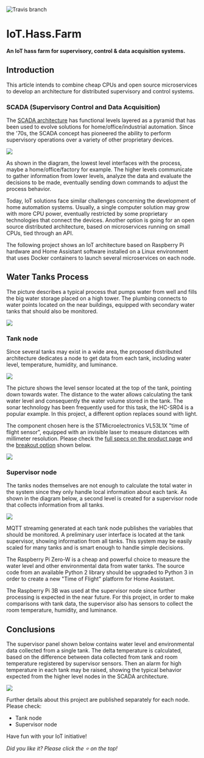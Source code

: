 ![Travis branch](https://api.travis-ci.org/josemotta/IoT.Hass.Farm.svg?branch=master)

# IoT.Hass.Farm

**An IoT hass farm for supervisory, control & data acquisition systems.**

## Introduction

This article intends to combine cheap CPUs and open source microservices to develop an architecture for distributed supervisory and control systems.

### SCADA (Supervisory Control and Data Acquisition)

The [SCADA architecture](https://en.wikipedia.org/wiki/SCADA) has functional levels layered as a pyramid that has been used to evolve solutions for home/office/industrial automation. Since the '70s, the SCADA concept has pioneered the ability to perform supervisory operations over a variety of other proprietary devices. 

![](https://i.imgur.com/dO70VcW.jpg)

As shown in the diagram, the lowest level interfaces with the process, maybe a home/office/factory for example.  The higher levels communicate to gather information from lower levels, analyze the data and evaluate the decisions to be made, eventually sending down commands to adjust the process behavior.

Today, IoT solutions face similar challenges concerning the development of home automation systems. Usually, a single computer solution may grow with more CPU power, eventually restricted by some proprietary technologies that connect the devices. Another option is going for an open source distributed architecture, based on microservices running on small CPUs, tied through an API. 

The following project shows an IoT architecture based on Raspberry Pi hardware and Home Assistant software installed on a Linux environment that uses Docker containers to launch several microservices on each node.

## Water Tanks Process

The picture describes a typical process that pumps water from well and fills the big water storage placed on a high tower. The plumbing connects to water points located on the near buildings, equipped with secondary water tanks that should also be monitored.

![](https://i.imgur.com/4fRKJ5g.jpg)

### Tank node

Since several tanks may exist in a wide area, the proposed distributed architecture dedicates a node to get data from each tank, including water level, temperature, humidity, and luminance. 

![](https://i.imgur.com/V5eEZaI.jpg)

The picture shows the level sensor located at the top of the tank, pointing down towards water. The distance to the water allows calculating the tank water level and consequently the water volume stored in the tank. The sonar technology has been frequently used for this task, the HC-SR04 is a popular example. In this project, a different option replaces sound with light.

The component chosen here is the STMicroelectronics VL53L1X "time of flight sensor", equipped with an invisible laser to measure distances with millimeter resolution. Please check the [full specs on the product page](https://www.st.com/en/imaging-and-photonics-solutions/vl53l1x.html) and the [breakout option](https://www.sparkfun.com/products/14722) shown below.

![](https://i.imgur.com/csxnBtA.jpg)

### Supervisor node

The tanks nodes themselves are not enough to calculate the total water in the system since they only handle local information about each tank. As shown in the diagram below, a second level is created for a supervisor node that collects information from all tanks.

![](https://i.imgur.com/E2FPbNT.jpg)

MQTT streaming generated at each tank node publishes the variables that should be monitored. A preliminary user interface is located at the tank supervisor, showing information from all tanks. This system may be easily scaled for many tanks and is smart enough to handle simple decisions.

The Raspberry Pi Zero-W is a cheap and powerful choice to measure the water level and other environmental data from water tanks. The source code from an available Python 2 library should be upgraded to Python 3 in order to create a new "Time of Flight" platform for Home Assistant.

The Raspberry Pi 3B was used at the supervisor node since further processing is expected in the near future. For this project, in order to make comparisons with tank data, the supervisor also has sensors to collect the room temperature, humidity, and luminance.


## Conclusions

The supervisor panel shown below contains water level and environmental data collected from a single tank. The delta temperature is calculated, based on the difference between data collected from tank and room temperature registered by supervisor sensors. Then an alarm for high temperature in each tank may be raised, showing the typical behavior expected from the higher level nodes in the SCADA architecture.  

![](https://i.imgur.com/no17Gds.jpg)

Further details about this project are published separately for each node. Please check:

- Tank node
- Supervisor node

Have fun with your IoT initiative!

*Did you like it? Please click the :star: on the top!*